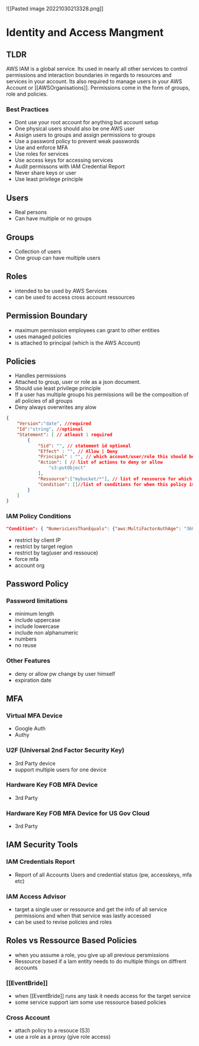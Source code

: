 ![[Pasted image 20221030213328.png]]
# Identity and Access Mangment

## TLDR
AWS IAM is a global service. Its used in nearly all other services to control permissions and interaction boundaries in regards to resources and services in your account. Its also required to manage users in your AWS Account or [[AWSOrganisations]]. Permissions come in the form of groups, role and policies.

### Best Practices
- Dont use your root account for anything but account setup
- One physical users should also be one AWS user
- Assign users to groups and assign permissions to groups
- Use a password policy to prevent weak passwords
- Use and enforce MFA
- Use roles for services
- Use access keys for accessing services 
- Audit permissons with IAM Credential Report
- Never share keys or user 
- Use least privilege principle

## Users
- Real persons
- Can have multiple or no groups
## Groups
- Collection of users
- One group can have multiple users
## Roles
- intended to be used by AWS Services
- can be used to access cross account ressources

## Permission Boundary
- maximum permission employees can grant to other entities
- uses managed policies
- is attached to principal (which is the AWS Account)

## Policies
- Handles permissions
- Attached to group, user or role as a json document.
- Should use least privilege principle
- If a user has multiple groups his permissions will be the composition of all policies of all groups
- Deny always overwrites any alow
```json
{
    "Version":"date", //required
    "Id":"string", //optional
    "Statement": [ // atleast 1 required
        {
            "Sid": "", // statement id optional
            "Effect" : "", // Allow | Deny
            "Principal" : "", // which account/user/role this should be applied to (only if used to attach to a ressource)
            "Action": [ // list of actions to deny or allow 
                "s3:putObject"
            ],
            "Ressource":["mybucket/*"], // list of ressource for which the actions are applied to
            "Condition": []//list of conditions for when this policy is applied, optional
        }
    ]
}
```
### IAM Policy Conditions
```json
"Condition": { "NumericLessThanEquals": {"aws:MultiFactorAuthAge": "3600"} }
```
- restrict by client IP
- restrict by target region
- restrict by tag(user and ressouce)
- force mfa
- account org

## Password Policy

### Password limitations
- minimum length
- include uppercase
- include lowercase
- include non alphanumeric
- numbers
- no reuse
### Other Features
- deny or allow pw change by user himself
- expiration date 

## MFA

### Virtual MFA Device
- Google Auth
- Authy

### U2F (Universal 2nd Factor Security Key)
- 3rd Party device
- support multiple users for one device

### Hardware Key FOB MFA Device
- 3rd Party

### Hardware Key FOB MFA Device for US Gov Cloud
- 3rd Party

## IAM Security Tools

### IAM Credentials Report
- Report of all  Accounts Users and credential status (pw, accesskeys, mfa etc)

### IAM Access Advisor
- target a single user or ressource and get the info of all service permissions and when that service was lastly accessed
- can be used to revise policies and roles

## Roles vs Ressource Based Policies
- when you assume a role, you give up all previous persmissions
- Ressource based if a Iam entity needs to do multiple things on diffrent accounts

### [[EventBride]]
- when [[EventBride]] runs any task it needs access for the target service
- some service support iam some use ressource based policies

### Cross Account
- attach policy to a resouce (S3)
- use a role as a proxy (give role access)